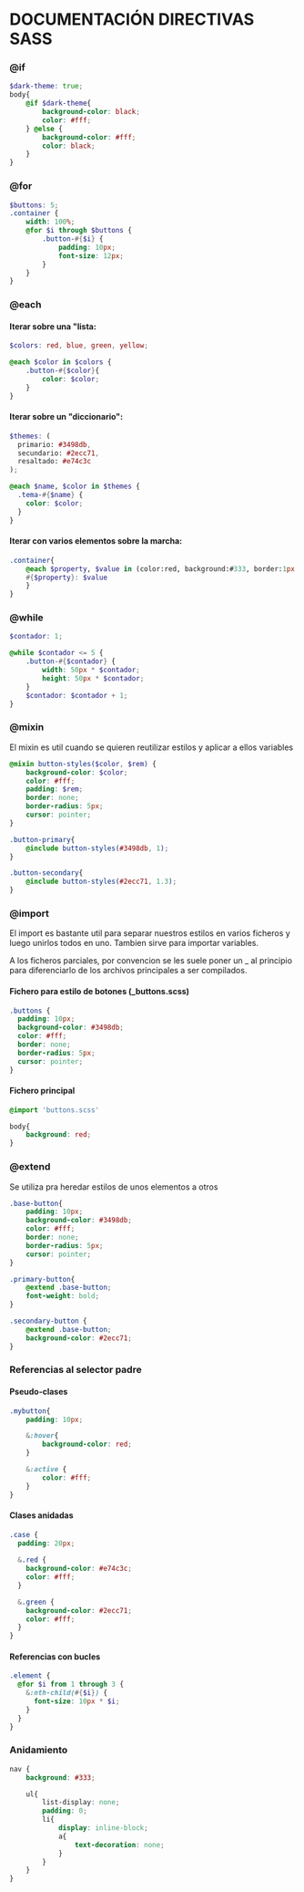 # DOCUMENTACIÓN DIRECTIVAS SASS

### @if
```scss
$dark-theme: true;
body{
    @if $dark-theme{
        background-color: black;
        color: #fff;
    } @else {
        background-color: #fff;
        color: black;
    }
}
```

### @for
```scss
$buttons: 5;
.container {
    width: 100%;
    @for $i through $buttons {
        .button-#{$i} {
            padding: 10px;
            font-size: 12px;
        }
    }
}  
```

### @each

#### Iterar sobre una "lista:

```scss
$colors: red, blue, green, yellow;

@each $color in $colors {
    .button-#{$color}{
        color: $color;
    }
}
```

#### Iterar sobre un "diccionario":

```scss
$themes: (
  primario: #3498db,
  secundario: #2ecc71,
  resaltado: #e74c3c
);

@each $name, $color in $themes {
  .tema-#{$name} {
    color: $color;
  }
}

```

#### Iterar con varios elementos sobre la marcha:
```scss
.container{
    @each $property, $value in (color:red, background:#333, border:1px solid black) {
    #{$property}: $value
    }
}

```

### @while
```scss
$contador: 1;

@while $contador <= 5 {
    .button-#{$contador} {
        width: 50px * $contador;
        height: 50px * $contador;
    }
    $contador: $contador + 1;
}

```

### @mixin
El mixin es util cuando se quieren reutilizar estilos y aplicar a ellos variables
```scss
@mixin button-styles($color, $rem) {
    background-color: $color;
    color: #fff;
    padding: $rem;
    border: none;
    border-radius: 5px;
    cursor: pointer;
}

.button-primary{
    @include button-styles(#3498db, 1);
}

.button-secondary{
    @include button-styles(#2ecc71, 1.3);
}

```

### @import
El import es bastante util para separar nuestros estilos en varios ficheros y luego unirlos todos en uno. Tambien sirve para importar variables.  

A los ficheros parciales, por convencion se les suele poner un _ al principio para diferenciarlo de los archivos principales a ser compilados.
#### Fichero para estilo de botones (_buttons.scss)
```scss
.buttons {
  padding: 10px;
  background-color: #3498db;
  color: #fff;
  border: none;
  border-radius: 5px;
  cursor: pointer;
}

```

#### Fichero principal
```scss
@import 'buttons.scss'

body{
    background: red;
}
```

### @extend
Se utiliza pra heredar estilos de unos elementos a otros
```scss
.base-button{
    padding: 10px;
    background-color: #3498db;
    color: #fff;
    border: none;
    border-radius: 5px;
    cursor: pointer;
}

.primary-button{
    @extend .base-button;
    font-weight: bold;
}

.secondary-button {
    @extend .base-button;
    background-color: #2ecc71;
}
```

### Referencias al selector padre
#### Pseudo-clases
```scss
.mybutton{
    padding: 10px;

    &:hover{
        background-color: red;
    }

    &:active {
        color: #fff;
    }
}
```
#### Clases anidadas
```scss
.case {
  padding: 20px;
  
  &.red {
    background-color: #e74c3c;
    color: #fff;
  }

  &.green {
    background-color: #2ecc71;
    color: #fff;
  }
}
```

#### Referencias con bucles
```scss
.element {
  @for $i from 1 through 3 {
    &:nth-child(#{$i}) {
      font-size: 10px * $i;
    }
  }
}
```

### Anidamiento
```scss
nav {
    background: #333;

    ul{
        list-display: none;
        padding: 0;
        li{
            display: inline-block;
            a{
                text-decoration: none;
            }
        }
    }
}
```
